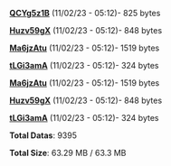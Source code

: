 [**QCYg5z1B**](/data/QCYg5z1B.txt) (11/02/23 - 05:12)- 825 bytes

[**Huzv59gX**](/data/Huzv59gX.txt) (11/02/23 - 05:12)- 848 bytes

[**Ma6jzAtu**](/data/Ma6jzAtu.txt) (11/02/23 - 05:12)- 1519 bytes

[**tLGi3amA**](/data/tLGi3amA.txt) (11/02/23 - 05:12)- 324 bytes

[**Ma6jzAtu**](/data/Ma6jzAtu.txt) (11/02/23 - 05:12)- 1519 bytes

[**Huzv59gX**](/data/Huzv59gX.txt) (11/02/23 - 05:12)- 848 bytes

[**tLGi3amA**](/data/tLGi3amA.txt) (11/02/23 - 05:12)- 324 bytes

**Total Datas**: 9395

**Total Size**: 63.29 MB / 63.3 MB